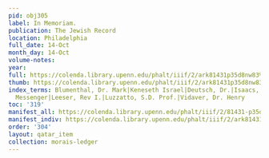 ```yaml
---
pid: obj305
label: In Memoriam.
publication: The Jewish Record
location: Philadelphia
full_date: 14-Oct
month_day: 14-Oct
volume-notes:
year:
full: https://colenda.library.upenn.edu/phalt/iiif/2/ark81431p35d8nw83%2FSHA256E-s7759469--bb9ba72a5f1e653912ab744f4f66198079810ddd9272e711ee5c128d543b3126.jpeg/full/3500,/0/default.jpg
thumb: https://colenda.library.upenn.edu/phalt/iiif/2/ark81431p35d8nw83%2FSHA256E-s7759469--bb9ba72a5f1e653912ab744f4f66198079810ddd9272e711ee5c128d543b3126.jpeg/full/!200,200/0/default.jpg
index_terms: Blumenthal, Dr. Mark|Keneseth Israel|Deutsch, Dr.|Isaacs, S. Meyer Rev|Jewish
  Messenger|Leeser, Rev I.|Luzzatto, S.D. Prof.|Vidaver, Dr. Henry
toc: '319'
manifest_all: https://colenda.library.upenn.edu/phalt/iiif/2/81431-p35d8nw83/manifest
manifest_indiv: https://colenda.library.upenn.edu/phalt/iiif/2/ark81431p35d8nw83%2FSHA256E-s7759469--bb9ba72a5f1e653912ab744f4f66198079810ddd9272e711ee5c128d543b3126.jpeg
order: '304'
layout: qatar_item
collection: morais-ledger
---
```

